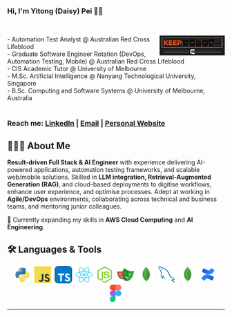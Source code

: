 ### Hi, I'm Yitong (Daisy) Pei 👋🏼

<br />
<p align="center">
     <img align="right" src="https://github.com/1tongp/1tongp/blob/main/coder_gif.gif" alt="gif" width="30%" height="30%">

  <p clear="right">
    - Automation Test Analyst @ Australian Red Cross Lifeblood <br />
    - Graduate Software Engineer Rotation (DevOps, Automation Testing, Mobile) @ Australian Red Cross Lifeblood <br />
    - CIS Academic Tutor @ University of Melbourne <br />
    - M.Sc. Artificial Intelligence @ Nanyang Technological University, Singapore <br />
    - B.Sc. Computing and Software Systems @ University of Melbourne, Australia 
    <br /><br />
    <h3> Reach me: 
    <a href="https://www.linkedin.com/in/daisy-p-b67763211/">LinkedIn</a>
    |
    <a href="mailto:yitongp22@gmail.com?">Email</a>
    |
    <a href="https://www.yitongp.com/">Personal Website</a>
    </h3>
  </p>
</p>

## 👩🏻‍💻 About Me

**Result-driven Full Stack & AI Engineer** with experience delivering AI-powered applications, automation testing frameworks, and scalable web/mobile solutions. Skilled in **LLM integration, Retrieval-Augmented Generation (RAG)**, and cloud-based deployments to digitise workflows, enhance user experience, and optimise processes. Adept at working in **Agile/DevOps** environments, collaborating across technical and business teams, and mentoring junior colleagues.  

🌱 Currently expanding my skills in **AWS Cloud Computing** and **AI Engineering**.  

## 🛠 Languages & Tools
<div align="center">
  <img src="https://github.com/1tongp/1tongp/blob/main/icons/python.svg" title="Python" alt="Python" width="40" height="40"/>&nbsp;
  <img src="https://github.com/1tongp/1tongp/blob/main/icons/javascript.svg" title="JavaScript" alt="JavaScript" width="40" height="40"/>&nbsp;
  <img src="https://github.com/1tongp/1tongp/blob/main/icons/typescript-svgrepo-com.svg" title="TypeScript" alt="TypeScript" width="40" height="40"/>&nbsp;
  <img src="https://github.com/1tongp/1tongp/blob/main/icons/react.svg" title="React" alt="React" width="40" height="40"/>&nbsp;
  <img src="https://github.com/1tongp/1tongp/blob/main/icons/nodejs.svg" title="Node.js" alt="Node.js" width="40" height="40"/>&nbsp;
  <img src="https://github.com/1tongp/1tongp/blob/main/icons/Playwright--Streamline-Svg-Logos.svg" title="Playwright" alt="Playwright" width="40" height="40"/>&nbsp;
  <img src="https://github.com/1tongp/1tongp/blob/main/icons/mongodb.svg" title="MongoDB" alt="MongoDB" width="40" height="40"/>&nbsp;
  <img src="https://github.com/1tongp/1tongp/blob/main/icons/mysql.svg" title="MySQL" alt="MySQL" width="40" height="40"/>&nbsp;
  <img src="https://github.com/1tongp/1tongp/blob/main/icons/mongodb.svg" title="MongoDB" alt="MongoDB" width="40" height="40"/>&nbsp;
  <img src="https://github.com/1tongp/1tongp/blob/main/icons/confluence.svg" title="Confluence" alt="Confluence" width="40" height="40"/>&nbsp;
  <img src="https://github.com/1tongp/1tongp/blob/main/icons/figma.svg" title="Figma" alt="Figma" width="40" height="40"/>&nbsp;
</div>  

---
